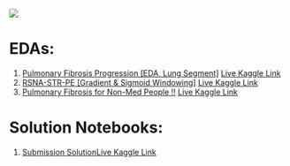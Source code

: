 ![](https://www.osicild.org/uploads/1/2/2/7/122798879/editor/kaggle-v01-clipped_2.png?1569348761)

# EDAs: 
1. [Pulmonary Fibrosis Progression \[EDA, Lung Segment\]](https://github.com/redwankarimsony/OSIC-Pulmonary-Fibrosis-Progression/blob/main/pulmonary-fibrosis-progression-eda-lung-segment.ipynb) [Live Kaggle Link](https://www.kaggle.com/redwankarimsony/pulmonary-fibrosis-progression-eda-lung-segment)
2. [RSNA-STR-PE \[Gradient & Sigmoid Windowing\]](https://github.com/redwankarimsony/OSIC-Pulmonary-Fibrosis-Progression/blob/main/rsna-str-pe-gradient-sigmoid-windowing.ipynb) [Live Kaggle Link](https://www.kaggle.com/redwankarimsony/rsna-str-pe-gradient-sigmoid-windowing)
3. [Pulmonary Fibrosis for Non-Med People !!](https://github.com/redwankarimsony/OSIC-Pulmonary-Fibrosis-Progression/blob/main/pulmonary-fibrosis-for-non-med-people.ipynb) [Live Kaggle Link](https://www.kaggle.com/redwankarimsony/pulmonary-fibrosis-for-non-med-people)



# Solution Notebooks: 
1. [Submission Solution](https://github.com/redwankarimsony/OSIC-Pulmonary-Fibrosis-Progression/blob/main/fibrosis-osic-submission-20.ipynb)[Live Kaggle Link](https://www.kaggle.com/redwankarimsony/fibrosis-osic-submission-20/data)
